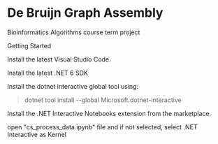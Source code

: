 # De Bruijn Graph Assembly
 Bioinformatics Algorithms course term project
 
Getting Started

Install the latest Visual Studio Code.

Install the latest .NET 6 SDK

Install the dotnet interactive global tool using:
> dotnet tool install --global Microsoft.dotnet-interactive

Install the .NET Interactive Notebooks extension from the marketplace.

open "cs_process_data.ipynb" file and if not selected, select .NET Interactive as Kernel
